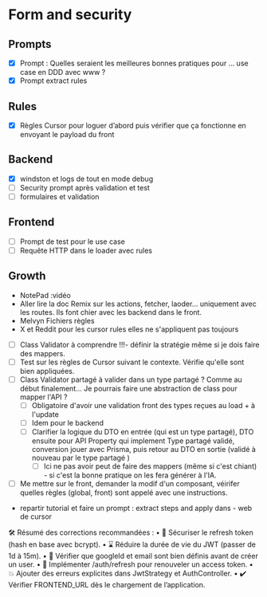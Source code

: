 # Form and security

## Prompts

- [x] Prompt : Quelles seraient les meilleures bonnes pratiques pour … use case en DDD avec www ?
- [x] Prompt extract rules

## Rules

- [x] Règles Cursor pour loguer d’abord puis vérifier que ça fonctionne en envoyant le payload du front

## Backend

- [x] windston et logs de tout en mode debug
- [ ] Security prompt après validation et test
- [ ] formulaires et validation

## Frontend

- [ ] Prompt de test pour le use case
- [ ] Requête HTTP dans le loader avec rules

## Growth

- NotePad :vidéo
- Aller lire la doc Remix sur les actions, fetcher, laoder... uniquement avec les routes. Ils font chier avec les backend dans le front.
- Melvyn Fichiers règles
- X et Reddit pour les cursor rules elles ne s'appliquent pas toujours
- [ ] Class Validator à comprendre !!!- définir la stratégie même si je dois faire des mappers.
- [ ] Test sur les règles de Cursor suivant le contexte. Vérifie qu'elle sont bien appliquées.
- [ ] Class Validator partagé à valider dans un type partagé ? Comme au début finalement... Je pourrais faire une abstraction de class pour mapper l'API ?
  - [ ] Obligatoire d'avoir une validation front des types reçues au load + à l'update
  - [ ] Idem pour le backend
  - [ ] Clarifier la logique du DTO en entrée (qui est un type partagé), DTO ensuite pour API Property qui implement Type partagé validé, conversion jouer avec Prisma, puis retour au DTO en sortie (validé à nouveau par le type partagé )
    - [ ] Ici ne pas avoir peut de faire des mappers (même si c'est chiant) - si c'est la bonne pratique on les fera générer à l'IA.
- [ ] Me mettre sur le front, demander la modif d'un composant, véirifer quelles règles (global, front) sont appelé avec une instructions.
- repartir tutorial et faire un prompt : extract steps and apply dans - web de cursor

🛠 Résumé des corrections recommandées :
• 🔐 Sécuriser le refresh token (hash en base avec bcrypt).
• ⌛ Réduire la durée de vie du JWT (passer de 1d à 15m).
• 🛑 Vérifier que googleId et email sont bien définis avant de créer un user.
• 🔄 Implémenter /auth/refresh pour renouveler un access token.
• 💥 Ajouter des erreurs explicites dans JwtStrategy et AuthController.
• ✔️ Vérifier FRONTEND_URL dès le chargement de l’application.
